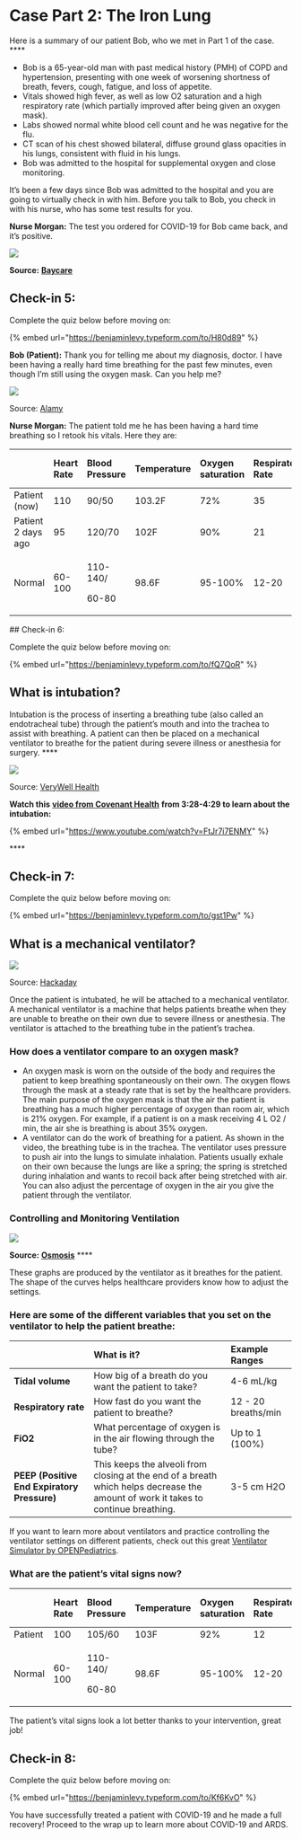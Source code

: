 # Case Part 2: The Iron Lung

Here is a summary of our patient Bob, who we met in Part 1 of the case. ****

* Bob is a 65-year-old man with past medical history \(PMH\) of COPD and hypertension, presenting with one week of worsening shortness of breath, fevers, cough, fatigue, and loss of appetite. 
* Vitals showed high fever, as well as low O2 saturation and a high respiratory rate \(which partially improved after being given an oxygen mask\).
* Labs showed normal white blood cell count and he was negative for the flu. 
* CT scan of his chest showed bilateral, diffuse ground glass opacities in his lungs, consistent with fluid in his lungs.  
* Bob was admitted to the hospital for supplemental oxygen and close monitoring.

It’s been a few days since Bob was admitted to the hospital and you are going to virtually check in with him. Before you talk to Bob, you check in with his nurse, who has some test results for you. 

**Nurse Morgan:** The test you ordered for COVID-19 for Bob came back, and it’s positive. 

![](https://lh6.googleusercontent.com/ohsqWinf4Q0yHmL0jCW3fR3wX2QwAZFhiiskHAUXyL9TnpdySRTqD3i7aW0sa__IzEhDAhwtmbTptZ2YnHat13WKqfyMNMtyNUBRCWEwhUwhlg-AFIqfLwp-10AuP1Ad7OW41qF1)

**Source:** [**Baycare**](https://baycare.org/newsroom/2020/march/baycare-to-launch-drive-thru-covid-19-testing-sites)

## Check-in 5:

Complete the quiz below before moving on:

{% embed url="https://benjaminlevy.typeform.com/to/H80d89" %}

**Bob \(Patient\):** Thank you for telling me about my diagnosis, doctor. I have been having a really hard time breathing for the past few minutes, even though I’m still using the oxygen mask. Can you help me? 

![](https://lh6.googleusercontent.com/az8jGrnfUHPkVNpDWa8SetH9gt-Kidye4NP5b9p0VRsrJI-hTPLWPUvIkY-RR7M4bP79Js9lAs3nyMfWYtXFE1-4xJp6W1rVMmpew4UeiOWmmDiuhanU_hQdPRJZn-v6a1Z0zn6A)

Source: [Alamy](https://c8.alamy.com/comp/JAWFYG/unconscious-male-patient-lying-on-a-bed-with-an-oxygen-mask-in-a-hospital-JAWFYG.jpg)

**Nurse Morgan:** The patient told me he has been having a hard time breathing so I retook his vitals. Here they are: 

<table>
  <thead>
    <tr>
      <th style="text-align:left"></th>
      <th style="text-align:left"><b>Heart Rate </b>
      </th>
      <th style="text-align:left"><b>Blood Pressure</b>
      </th>
      <th style="text-align:left"><b>Temperature</b>
      </th>
      <th style="text-align:left"><b>Oxygen saturation</b>
      </th>
      <th style="text-align:left"><b>Respiratory Rate </b>
      </th>
      <th style="text-align:left"><b>O2 flow rate</b>
      </th>
    </tr>
  </thead>
  <tbody>
    <tr>
      <td style="text-align:left">Patient (now)</td>
      <td style="text-align:left">110</td>
      <td style="text-align:left">90/50</td>
      <td style="text-align:left">103.2F</td>
      <td style="text-align:left">72%</td>
      <td style="text-align:left">35</td>
      <td style="text-align:left">6 L/min</td>
    </tr>
    <tr>
      <td style="text-align:left">Patient 2 days ago</td>
      <td style="text-align:left">95</td>
      <td style="text-align:left">120/70</td>
      <td style="text-align:left">102F</td>
      <td style="text-align:left">90%</td>
      <td style="text-align:left">21</td>
      <td style="text-align:left">6 L/min</td>
    </tr>
    <tr>
      <td style="text-align:left">Normal</td>
      <td style="text-align:left">60-100</td>
      <td style="text-align:left">
        <p>110-140/</p>
        <p>60-80</p>
      </td>
      <td style="text-align:left">98.6F</td>
      <td style="text-align:left">95-100%</td>
      <td style="text-align:left">12-20</td>
      <td style="text-align:left">--</td>
    </tr>
  </tbody>
</table>## Check-in 6:

Complete the quiz below before moving on:

{% embed url="https://benjaminlevy.typeform.com/to/fQ7QoR" %}

## **What is intubation?** 

Intubation is the process of inserting a breathing tube \(also called an endotracheal tube\) through the patient’s mouth and into the trachea to assist with breathing. A patient can then be placed on a mechanical ventilator to breathe for the patient during severe illness or anesthesia for surgery. ****

![](https://lh4.googleusercontent.com/82pUwZEOXWSMDJjoAyFVsCuczcT19wxtTy_Q4sjZHv3N9_xbgiOAhD_IbtaSWL4XNamMCqs53javsPz1s1hxLnWfiJZo8PSWBV-otIAB2MoMzNHphduEnSxTx5GfkoMEzYLJB-98)

Source: [VeryWell Health](https://www.verywellhealth.com/what-is-intubation-and-why-is-it-done-3157102)

**Watch this** [**video from Covenant Health**](https://www.youtube.com/watch?v=FtJr7i7ENMY) **from 3:28-4:29 to learn about the intubation:**

{% embed url="https://www.youtube.com/watch?v=FtJr7i7ENMY" %}

\*\*\*\*

## **Check-in 7:**

Complete the quiz below before moving on:

{% embed url="https://benjaminlevy.typeform.com/to/gst1Pw" %}

## **What is a mechanical ventilator?** 

![](https://lh5.googleusercontent.com/mCVix_IjHnC2MI1hd6OPT6EeAOcW-35kYeE8KwfbsQ0isg91_9BQ7_T7KnLf41SQLIA14JxjXoEqMy_rLIPTGJzH8GsoZpYB-xfsq7FgtJWbRUZk_A4cD_ta7t76JfstDh6vaqkq)

Source: [Hackaday](https://hackaday.com/wp-content/uploads/2020/03/Ventilators_feat.jpg?w=475)

Once the patient is intubated, he will be attached to a mechanical ventilator. A mechanical ventilator is a machine that helps patients breathe when they are unable to breathe on their own due to severe illness or anesthesia. The ventilator is attached to the breathing tube in the patient’s trachea.   

### **How does a ventilator compare to an oxygen mask?** 

* An oxygen mask is worn on the outside of the body and requires the patient to keep breathing spontaneously on their own. The oxygen flows through the mask at a steady rate that is set by the healthcare providers. The main purpose of the oxygen mask is that the air the patient is breathing has a much higher percentage of oxygen than room air, which is 21% oxygen. For example, if a patient is on a mask receiving 4 L O2 / min, the air she is breathing is about 35% oxygen.
* A ventilator can do the work of breathing for a patient. As shown in the video, the breathing tube is in the trachea. The ventilator uses pressure to push air into the lungs to simulate inhalation. Patients usually exhale on their own because the lungs are like a spring; the spring is stretched during inhalation and wants to recoil back after being stretched with air. You can also adjust the percentage of oxygen in the air you give the patient through the ventilator. 

### **Controlling and Monitoring Ventilation** 

![](https://lh3.googleusercontent.com/fkayLz5xayWBpFPLUMO1NvQzj65cPpypsCRE4yhNfJn34CmudG1JWXd47ZDiExyuTjQDgaNu3p7f8XUYFjed50n3xtd2YfHov9iRb5KHjbYr2XCC5RlVgPaEdhtoJddeWWZPZ7nr)

**Source:** [**Osmosis**](https://www.youtube.com/watch?v=j_9MUsF77Jw) ****

These graphs are produced by the ventilator as it breathes for the patient. The shape of the curves helps healthcare providers know how to adjust the settings.

### **Here are some of the different variables that you set on the ventilator to help the patient breathe:** 

|  | **What is it?** | **Example Ranges** |
| :--- | :--- | :--- |
| **Tidal volume** | How big of a breath do you want the patient to take? | 4-6 mL/kg |
| **Respiratory rate** | How fast do you want the patient to breathe? | 12 - 20 breaths/min |
| **FiO2** | What percentage of oxygen is in the air flowing through the tube?  | Up to 1 \(100%\) |
| **PEEP \(Positive End Expiratory Pressure\)** | This keeps the alveoli from closing at the end of a breath which helps decrease the amount of work it takes to continue breathing. | 3-5 cm H2O |

If you want to learn more about ventilators and practice controlling the ventilator settings on different patients, check out this great [Ventilator Simulator by OPENPediatrics](https://www.openpediatrics.org/assets/simulator/ventilator-simulator).

### **What are the patient’s vital signs now?**  

<table>
  <thead>
    <tr>
      <th style="text-align:left"></th>
      <th style="text-align:left"><b>Heart Rate </b>
      </th>
      <th style="text-align:left"><b>Blood Pressure</b>
      </th>
      <th style="text-align:left"><b>Temperature</b>
      </th>
      <th style="text-align:left"><b>Oxygen saturation</b>
      </th>
      <th style="text-align:left"><b>Respiratory Rate </b>
      </th>
      <th style="text-align:left"><b>O2 flow rate</b>
      </th>
    </tr>
  </thead>
  <tbody>
    <tr>
      <td style="text-align:left">Patient</td>
      <td style="text-align:left">100</td>
      <td style="text-align:left">105/60</td>
      <td style="text-align:left">103F</td>
      <td style="text-align:left">92%</td>
      <td style="text-align:left">12</td>
      <td style="text-align:left">100</td>
    </tr>
    <tr>
      <td style="text-align:left">Normal</td>
      <td style="text-align:left">60-100</td>
      <td style="text-align:left">
        <p>110-140/</p>
        <p>60-80</p>
      </td>
      <td style="text-align:left">98.6F</td>
      <td style="text-align:left">95-100%</td>
      <td style="text-align:left">12-20</td>
      <td style="text-align:left">--</td>
    </tr>
  </tbody>
</table>The patient’s vital signs look a lot better thanks to your intervention, great job!

## **Check-in 8:**

Complete the quiz below before moving on:

{% embed url="https://benjaminlevy.typeform.com/to/Kf6KvO" %}

You have successfully treated a patient with COVID-19 and he made a full recovery! Proceed to the wrap up to learn more about COVID-19 and ARDS.

